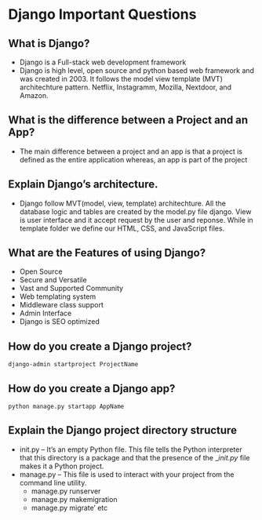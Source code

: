 # Django Important Questions

## What is Django?
* Django is a Full-stack web development framework
* Django is high level, open source and python based web framework and was created in 2003. It follows the model view template (MVT) architechture pattern. Netflix, Instagramm, Mozilla, Nextdoor, and Amazon.

## What is the difference between a Project and an App?
* The main difference between a project and an app is that a project is defined as the entire application whereas, an app is part of the project

## Explain Django’s architecture.
* Django follow MVT(model, view, template) architechture. All the database logic and tables are created by the model.py file django. View is user interface and it accept request by the user and reponse. While in template folder we define our HTML, CSS, and JavaScript files.

## What are the Features of using Django?
* Open Source 
* Secure and Versatile 
* Vast and Supported Community
* Web templating system
* Middleware class support
* Admin Interface
* Django is SEO optimized

## How do you create a Django project?

```
django-admin startproject ProjectName
```

## How do you create a Django app?

```
python manage.py startapp AppName
```

## Explain the Django project directory structure
* init.py – It’s an empty Python file. This file tells the Python interpreter that this directory is a package and that the presence of the __init.py_ file makes it a Python project.
* manage.py – This file is used to interact with your project from the command line utility.
    - manage.py runserver
    - manage.py makemigration
    - manage.py migrate’ etc